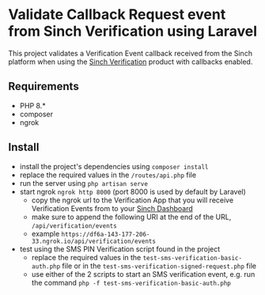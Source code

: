 # Validate Callback Request event from Sinch Verification using Laravel

This project validates a Verification Event callback received from the Sinch platform when using the [Sinch Verification](https://dashboard.sinch.com/verification/overview) product with callbacks enabled.

## Requirements

- PHP 8.*
- composer
- ngrok

## Install

- install the project's dependencies using `composer install`
- replace the required values in the `/routes/api.php` file
- run the server using `php artisan serve`
- start ngrok `ngrok http 8000` (port 8000 is used by default by Laravel)
  - copy the ngrok url to the Verification App that you will receive Verification Events from to your [Sinch Dashboard](https://dashboard.sinch.com/verification/apps)
  - make sure to append the following URI at the end of the URL, `/api/verification/events`
  - example `https://df6a-143-177-206-33.ngrok.io/api/verification/events`
- test using the SMS PIN Verification script found in the project
  - replace the required values in the `test-sms-verification-basic-auth.php` file or in the `test-sms-verification-signed-request.php` file
  - use either of the 2 scripts to start an SMS verification event, e.g. run the command `php -f test-sms-verification-basic-auth.php`
